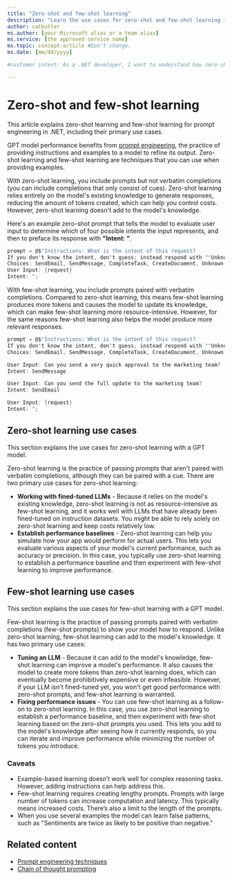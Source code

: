 ```yaml
---
title: "Zero-shot and few-shot learning"
description: "Learn the use cases for zero-shot and few-shot learning in prompt engineering."
author: catbutler
ms.author: [your Microsoft alias or a team alias]
ms.service: [the approved service name]
ms.topic: concept-article #Don't change.
ms.date: [mm/dd/yyyy]

#customer intent: As a .NET developer, I want to understand how zero-shot and few-shot learning techniques can help me improve my prompt engineering.

---
```


# Zero-shot and few-shot learning

This article explains zero-shot learning and few-shot learning for prompt engineering in .NET, including their primary use cases.

GPT model performance benefits from [prompt engineering](prompt-engineering-in-dot-net.md), the practice of providing instructions and examples to a model to refine its output. Zero-shot learning and few-shot learning are techniques that you can use when providing examples.

With zero-shot learning, you include prompts but not verbatim completions (you can include completions that only consist of cues). Zero-shot learning relies entirely on the model's existing knowledge to generate responses, reducing the amount of tokens created, which can help you control costs. However, zero-shot learning doesn't add to the model's knowledge.

Here's an example zero-shot prompt that tells the model to evaluate user input to determine which of four possible intents the input represents, and then to preface its response with **"Intent: "**.

```csharp
prompt = @$"Instructions: What is the intent of this request?
If you don't know the intent, don't guess; instead respond with ""Unknown"".
Choices: SendEmail, SendMessage, CompleteTask, CreateDocument, Unknown.
User Input: {request}
Intent: ";
```

With few-shot learning, you include prompts paired with verbatim completions. Compared to zero-shot learning, this means few-shot learning produces more tokens and causes the model to update its knowledge, which can make few-shot learning more resource-intensive. However, for the same reasons few-shot learning also helps the model produce more relevant responses.

```csharp
prompt = @$"Instructions: What is the intent of this request?
If you don't know the intent, don't guess; instead respond with ""Unknown"".
Choices: SendEmail, SendMessage, CompleteTask, CreateDocument, Unknown.

User Input: Can you send a very quick approval to the marketing team?
Intent: SendMessage

User Input: Can you send the full update to the marketing team?
Intent: SendEmail

User Input: {request}
Intent: ";
```

## Zero-shot learning use cases

This section explains the use cases for zero-shot learning with a GPT model.

Zero-shot learning is the practice of passing prompts that aren't paired with verbatim completions, although they can be paired with a cue. There are two primary use cases for zero-shot learning:

- **Working with fined-tuned LLMs** - Because it relies on the model's existing knowledge, zero-shot learning is not as resource-intensive as few-shot learning, and it works well with LLMs that have already been fined-tuned on instruction datasets. You might be able to rely solely on zero-shot learning and keep costs relatively low.
- **Establish performance baselines** - Zero-shot learning can help you simulate how your app would perform for actual users. This lets you evaluate various aspects of your model's current performance, such as accuracy or precision. In this case, you typically use zero-shot learning to establish a performance baseline and then experiment with few-shot learning to improve performance.

## Few-shot learning use cases

This section explains the use cases for few-shot learning with a GPT model.

Few-shot learning is the practice of passing prompts paired with verbatim completions (few-shot prompts) to show your model how to respond. Unlike zero-shot learning, few-shot learning can add to the model's knowledge. It has two primary use cases:

- **Tuning an LLM** - Because it can add to the model's knowledge, few-shot learning can improve a model's performance. It also causes the model to create more tokens than zero-shot learning does, which can eventually become prohibitively expensive or even infeasible. However, if your LLM isn't fined-tuned yet, you won't get good performance with zero-shot prompts, and few-shot learning is warranted.
- **Fixing performance issues** - You can use few-shot learning as a follow-on to zero-shot learning. In this case, you use zero-shot learning to establish a performance baseline, and then experiment with few-shot learning based on the zero-shot prompts you used. This lets you add to the model's knowledge after seeing how it currently responds, so you can iterate and improve performance while minimizing the number of tokens you introduce.  

### Caveats

- Example-based learning doesn’t work well for complex reasoning tasks. However, adding instructions can help address this.
- Few-shot learning requires creating lengthy prompts. Prompts with large number of tokens can increase computation and latency. This typically means increased costs. There’s also a limit to the length of the prompts.
- When you use several examples the model can learn false patterns, such as "Sentiments are twice as likely to be positive than negative."

## Related content

- [Prompt engineering techniques](/azure/ai-services/openai/concepts/advanced-prompt-engineering)
- [Chain of thought prompting](chain-of-thought-prompting.md)
